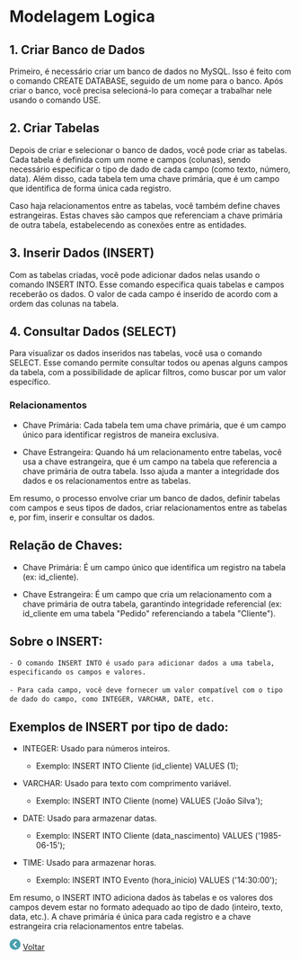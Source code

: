 # Modelagem Logica
## 1. Criar Banco de Dados
Primeiro, é necessário criar um banco de dados no MySQL. Isso é feito com o comando CREATE DATABASE, seguido de um nome para o banco. Após criar o banco, você precisa selecioná-lo para começar a trabalhar nele usando o comando USE.

## 2. Criar Tabelas
Depois de criar e selecionar o banco de dados, você pode criar as tabelas. Cada tabela é definida com um nome e campos (colunas), sendo necessário especificar o tipo de dado de cada campo (como texto, número, data). Além disso, cada tabela tem uma chave primária, que é um campo que identifica de forma única cada registro.

Caso haja relacionamentos entre as tabelas, você também define chaves estrangeiras. Estas chaves são campos que referenciam a chave primária de outra tabela, estabelecendo as conexões entre as entidades.

## 3. Inserir Dados (INSERT)
Com as tabelas criadas, você pode adicionar dados nelas usando o comando INSERT INTO. Esse comando especifica quais tabelas e campos receberão os dados. O valor de cada campo é inserido de acordo com a ordem das colunas na tabela.

## 4. Consultar Dados (SELECT)
Para visualizar os dados inseridos nas tabelas, você usa o comando SELECT. Esse comando permite consultar todos ou apenas alguns campos da tabela, com a possibilidade de aplicar filtros, como buscar por um valor específico.

### Relacionamentos
- Chave Primária: Cada tabela tem uma chave primária, que é um campo único para identificar registros de maneira exclusiva.

- Chave Estrangeira: Quando há um relacionamento entre tabelas, você usa a chave estrangeira, que é um campo na tabela que referencia a chave primária de outra tabela. Isso ajuda a manter a integridade dos dados e os relacionamentos entre as tabelas.

Em resumo, o processo envolve criar um banco de dados, definir tabelas com campos e seus tipos de dados, criar relacionamentos entre as tabelas e, por fim, inserir e consultar os dados.


## Relação de Chaves:

- Chave Primária: É um campo único que identifica um registro na tabela (ex: id_cliente).

- Chave Estrangeira: É um campo que cria um relacionamento com a chave primária de outra tabela, garantindo integridade referencial (ex: id_cliente em uma tabela "Pedido" referenciando a tabela "Cliente").

## Sobre o INSERT:

    - O comando INSERT INTO é usado para adicionar dados a uma tabela, especificando os campos e valores.

    - Para cada campo, você deve fornecer um valor compatível com o tipo de dado do campo, como INTEGER, VARCHAR, DATE, etc.

## Exemplos de INSERT por tipo de dado:

- INTEGER: Usado para números inteiros.

    - Exemplo: INSERT INTO Cliente (id_cliente) VALUES (1);

- VARCHAR: Usado para texto com comprimento variável.

    - Exemplo: INSERT INTO Cliente (nome) VALUES ('João Silva');

- DATE: Usado para armazenar datas.

    - Exemplo: INSERT INTO Cliente (data_nascimento) VALUES ('1985-06-15');

- TIME: Usado para armazenar horas.

    - Exemplo: INSERT INTO Evento (hora_inicio) VALUES ('14:30:00');

Em resumo, o INSERT INTO adiciona dados às tabelas e os valores dos campos devem estar no formato adequado ao tipo de dado (inteiro, texto, data, etc.). A chave primária é única para cada registro e a chave estrangeira cria relacionamentos entre tabelas.



[![Voltar](../imagens/DER/icons8-voltar-20.png)](../README.md)
[Voltar](../README.md)

